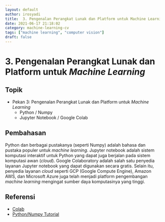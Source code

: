```yaml
---
layout: default
author: irosyadi
title:  3. Pengenalan Perangkat Lunak dan Platform untuk Machine Learning
date: 2021-06-17 21:18:02
category: machine-learning-cv
tags: ["machine learning", "computer vision"]
draft: false
---
```


# 3. Pengenalan Perangkat Lunak dan Platform untuk *Machine Learning*

## Topik
- Pekan 3: Pengenalan Perangkat Lunak dan Platform untuk *Machine Learning*
    - Python / Numpy
    - Jupyter Notebook / Google Colab

## Pembahasan
Python dan berbagai pustakanya (seperti Numpy) adalah bahasa dan pustaka populer untuk *machine learning*. Jupyter notebook adalah sistem komputasi interaktif untuk Python yang dapat juga berjalan pada sistem komputasi awan (*cloud*). Google Colaboratory adalah salah satu penyedia layanan Jupyter notebook yang dapat digunakan secara gratis. Selain itu, penyedia layanan *cloud* seperti GCP (Google Compute Engine), Amazon AWS, dan Microsoft Azure juga telah menjadi platform pengembangan *machine learning* mengingat sumber daya komputasinya yang tinggi.

## Referensi
- [Colab](https://colab.research.google.com/github/cs231n/cs231n.github.io/blob/master/python-colab.ipynb)
- [Python/Numpy Tutorial](https://cs231n.github.io/python-numpy-tutorial/)